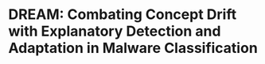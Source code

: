 # DREAM: Combating Concept Drift with Explanatory  Detection and Adaptation in Malware Classification  

